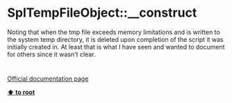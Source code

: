 # SplTempFileObject::__construct




<div class="phpcode"><span class="html">
Noting that when the tmp file exceeds memory limitations and is written to the system temp directory, it is deleted upon completion of the script it was initially created in. At least that is what I have seen and wanted to document for others since it wasn&apos;t clear.</span>
</div>
  

#

[Official documentation page](https://www.php.net/manual/en/spltempfileobject.construct.php)

**[⬆ to root](/)**